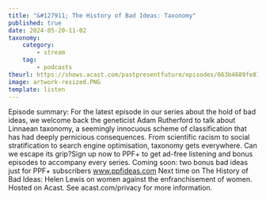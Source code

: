```yaml
---
title: "&#127911; The History of Bad Ideas: Taxonomy"
published: true
date: 2024-05-20-11-02
taxonomy:
    category:
        - stream
    tag:
        - podcasts
theurl: https://shows.acast.com/pastpresentfuture/episodes/663b4689fe813600125390c2
image: artwork-resized.PNG
template: listen
---
```


Episode summary: For the latest episode in our series about the hold of bad ideas, we welcome back the geneticist Adam Rutherford to talk about Linnaean taxonomy, a seemingly innocuous scheme of classification that has had deeply pernicious consequences. From scientific racism to social stratification to search engine optimisation, taxonomy gets everywhere. Can we escape its grip?Sign up now to PPF+ to get ad-free listening and bonus episodes to accompany every series. Coming soon: two bonus bad ideas just for PPF+ subscribers www.ppfideas.com Next time on The History of Bad Ideas: Helen Lewis on women against the enfranchisement of women. Hosted on Acast. See acast.com/privacy for more information.
